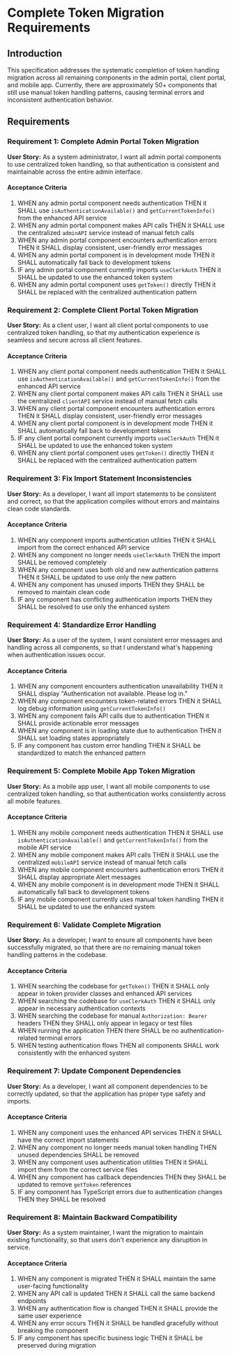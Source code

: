 # Complete Token Migration Requirements

## Introduction

This specification addresses the systematic completion of token handling migration across all remaining components in the admin portal, client portal, and mobile app. Currently, there are approximately 50+ components that still use manual token handling patterns, causing terminal errors and inconsistent authentication behavior.

## Requirements

### Requirement 1: Complete Admin Portal Token Migration

**User Story:** As a system administrator, I want all admin portal components to use centralized token handling, so that authentication is consistent and maintainable across the entire admin interface.

#### Acceptance Criteria

1. WHEN any admin portal component needs authentication THEN it SHALL use `isAuthenticationAvailable()` and `getCurrentTokenInfo()` from the enhanced API service
2. WHEN any admin portal component makes API calls THEN it SHALL use the centralized `adminAPI` service instead of manual fetch calls
3. WHEN any admin portal component encounters authentication errors THEN it SHALL display consistent, user-friendly error messages
4. WHEN any admin portal component is in development mode THEN it SHALL automatically fall back to development tokens
5. IF any admin portal component currently imports `useClerkAuth` THEN it SHALL be updated to use the enhanced token system
6. WHEN any admin portal component uses `getToken()` directly THEN it SHALL be replaced with the centralized authentication pattern

### Requirement 2: Complete Client Portal Token Migration

**User Story:** As a client user, I want all client portal components to use centralized token handling, so that my authentication experience is seamless and secure across all client features.

#### Acceptance Criteria

1. WHEN any client portal component needs authentication THEN it SHALL use `isAuthenticationAvailable()` and `getCurrentTokenInfo()` from the enhanced API service
2. WHEN any client portal component makes API calls THEN it SHALL use the centralized `clientAPI` service instead of manual fetch calls
3. WHEN any client portal component encounters authentication errors THEN it SHALL display consistent, user-friendly error messages
4. WHEN any client portal component is in development mode THEN it SHALL automatically fall back to development tokens
5. IF any client portal component currently imports `useClerkAuth` THEN it SHALL be updated to use the enhanced token system
6. WHEN any client portal component uses `getToken()` directly THEN it SHALL be replaced with the centralized authentication pattern

### Requirement 3: Fix Import Statement Inconsistencies

**User Story:** As a developer, I want all import statements to be consistent and correct, so that the application compiles without errors and maintains clean code standards.

#### Acceptance Criteria

1. WHEN any component imports authentication utilities THEN it SHALL import from the correct enhanced API service
2. WHEN any component no longer needs `useClerkAuth` THEN the import SHALL be removed completely
3. WHEN any component uses both old and new authentication patterns THEN it SHALL be updated to use only the new pattern
4. WHEN any component has unused imports THEN they SHALL be removed to maintain clean code
5. IF any component has conflicting authentication imports THEN they SHALL be resolved to use only the enhanced system

### Requirement 4: Standardize Error Handling

**User Story:** As a user of the system, I want consistent error messages and handling across all components, so that I understand what's happening when authentication issues occur.

#### Acceptance Criteria

1. WHEN any component encounters authentication unavailability THEN it SHALL display "Authentication not available. Please log in."
2. WHEN any component encounters token-related errors THEN it SHALL log debug information using `getCurrentTokenInfo()`
3. WHEN any component fails API calls due to authentication THEN it SHALL provide actionable error messages
4. WHEN any component is in loading state due to authentication THEN it SHALL set loading states appropriately
5. IF any component has custom error handling THEN it SHALL be standardized to match the enhanced pattern

### Requirement 5: Complete Mobile App Token Migration

**User Story:** As a mobile app user, I want all mobile components to use centralized token handling, so that authentication works consistently across all mobile features.

#### Acceptance Criteria

1. WHEN any mobile component needs authentication THEN it SHALL use `isAuthenticationAvailable()` and `getCurrentTokenInfo()` from the mobile API service
2. WHEN any mobile component makes API calls THEN it SHALL use the centralized `mobileAPI` service instead of manual fetch calls
3. WHEN any mobile component encounters authentication errors THEN it SHALL display appropriate Alert messages
4. WHEN any mobile component is in development mode THEN it SHALL automatically fall back to development tokens
5. IF any mobile component currently uses manual token handling THEN it SHALL be updated to use the enhanced system

### Requirement 6: Validate Complete Migration

**User Story:** As a developer, I want to ensure all components have been successfully migrated, so that there are no remaining manual token handling patterns in the codebase.

#### Acceptance Criteria

1. WHEN searching the codebase for `getToken()` THEN it SHALL only appear in token provider classes and enhanced API services
2. WHEN searching the codebase for `useClerkAuth` THEN it SHALL only appear in necessary authentication contexts
3. WHEN searching the codebase for manual `Authorization: Bearer` headers THEN they SHALL only appear in legacy or test files
4. WHEN running the application THEN there SHALL be no authentication-related terminal errors
5. WHEN testing authentication flows THEN all components SHALL work consistently with the enhanced system

### Requirement 7: Update Component Dependencies

**User Story:** As a developer, I want all component dependencies to be correctly updated, so that the application has proper type safety and imports.

#### Acceptance Criteria

1. WHEN any component uses the enhanced API services THEN it SHALL have the correct import statements
2. WHEN any component no longer needs manual token handling THEN unused dependencies SHALL be removed
3. WHEN any component uses authentication utilities THEN it SHALL import them from the correct service files
4. WHEN any component has callback dependencies THEN they SHALL be updated to remove `getToken` references
5. IF any component has TypeScript errors due to authentication changes THEN they SHALL be resolved

### Requirement 8: Maintain Backward Compatibility

**User Story:** As a system maintainer, I want the migration to maintain existing functionality, so that users don't experience any disruption in service.

#### Acceptance Criteria

1. WHEN any component is migrated THEN it SHALL maintain the same user-facing functionality
2. WHEN any API call is updated THEN it SHALL call the same backend endpoints
3. WHEN any authentication flow is changed THEN it SHALL provide the same user experience
4. WHEN any error occurs THEN it SHALL be handled gracefully without breaking the component
5. IF any component has specific business logic THEN it SHALL be preserved during migration